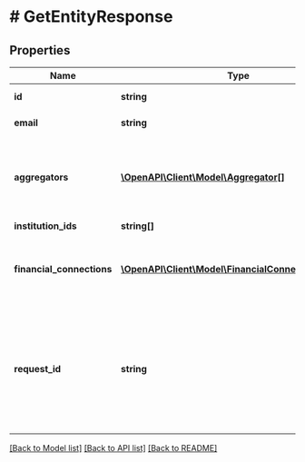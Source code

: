 # # GetEntityResponse

## Properties

Name | Type | Description | Notes
------------ | ------------- | ------------- | -------------
**id** | **string** | Id of the entity |
**email** | **string** | Email of the entity | [optional]
**aggregators** | [**\OpenAPI\Client\Model\Aggregator[]**](Aggregator.md) | These will force the user to connect through all of these aggregators | [optional]
**institution_ids** | **string[]** |  | [optional]
**financial_connections** | [**\OpenAPI\Client\Model\FinancialConnectionDetails[]**](FinancialConnectionDetails.md) | Data needed to query data from the various aggregators |
**request_id** | **string** | An identifier that is exclusive to the request and can serve as a means for investigating and resolving issues. |

[[Back to Model list]](../../README.md#models) [[Back to API list]](../../README.md#endpoints) [[Back to README]](../../README.md)
